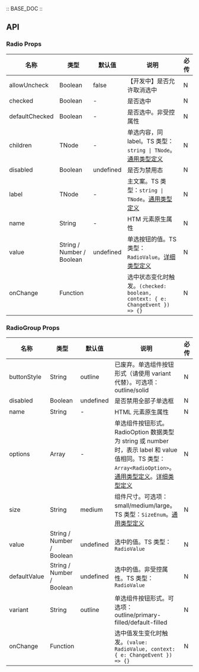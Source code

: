 :: BASE_DOC ::

## API

### Radio Props

名称 | 类型 | 默认值 | 说明 | 必传
-- | -- | -- | -- | --
allowUncheck | Boolean | false | 【开发中】是否允许取消选中 | N
checked | Boolean | - | 是否选中 | N
defaultChecked | Boolean | - | 是否选中。非受控属性 | N
children | TNode | - | 单选内容，同 label。TS 类型：<code>string &#124; TNode</code>。[通用类型定义](https://github.com/Tencent/tdesign-react/blob/main/src/common.ts) | N
disabled | Boolean | undefined | 是否为禁用态 | N
label | TNode | - | 主文案。TS 类型：<code>string &#124; TNode</code>。[通用类型定义](https://github.com/Tencent/tdesign-react/blob/main/src/common.ts) | N
name | String | - | HTM 元素原生属性 | N
value | String / Number / Boolean | undefined | 单选按钮的值。TS 类型：`RadioValue`。[详细类型定义](https://github.com/Tencent/tdesign-react/blob/main/src/radio/type.ts) | N
onChange | Function |  | 选中状态变化时触发。`(checked: boolean, context: { e: ChangeEvent }) => {}` | N

### RadioGroup Props

名称 | 类型 | 默认值 | 说明 | 必传
-- | -- | -- | -- | --
buttonStyle | String | outline | 已废弃。单选组件按钮形式（请使用 variant 代替）。可选项：outline/solid | N
disabled | Boolean | undefined | 是否禁用全部子单选框 | N
name | String | - | HTML 元素原生属性 | N
options | Array | - | 单选组件按钮形式。RadioOption 数据类型为 string 或 number 时，表示 label 和 value 值相同。TS 类型：`Array<RadioOption>`。[通用类型定义](https://github.com/Tencent/tdesign-react/blob/main/src/common.ts)。[详细类型定义](https://github.com/Tencent/tdesign-react/blob/main/src/radio/type.ts) | N
size | String | medium | 组件尺寸。可选项：small/medium/large。TS 类型：`SizeEnum`。[通用类型定义](https://github.com/Tencent/tdesign-react/blob/main/src/common.ts) | N
value | String / Number / Boolean | undefined | 选中的值。TS 类型：`RadioValue` | N
defaultValue | String / Number / Boolean | undefined | 选中的值。非受控属性。TS 类型：`RadioValue` | N
variant | String | outline | 单选组件按钮形式。可选项：outline/primary-filled/default-filled | N
onChange | Function |  | 选中值发生变化时触发。`(value: RadioValue, context: { e: ChangeEvent }) => {}` | N
